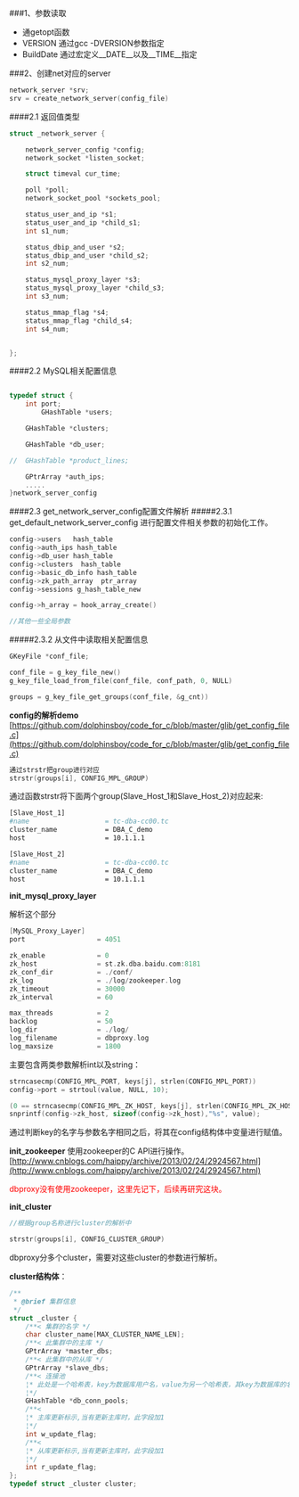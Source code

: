 ###1、参数读取
+ 通getopt函数
+ VERSION 通过gcc -DVERSION参数指定
+ BuildDate 通过宏定义__DATE__以及__TIME__指定

###2、创建net对应的server

```c
network_server *srv;
srv = create_network_server(config_file)
```

####2.1 返回值类型

```c
struct _network_server {

    network_server_config *config;
    network_socket *listen_socket;

    struct timeval cur_time;

    poll *poll;
    network_socket_pool *sockets_pool;

    status_user_and_ip *s1;
    status_user_and_ip *child_s1;
    int s1_num;

    status_dbip_and_user *s2;
    status_dbip_and_user *child_s2;
    int s2_num;

    status_mysql_proxy_layer *s3;
    status_mysql_proxy_layer *child_s3;
    int s3_num;

    status_mmap_flag *s4;
    status_mmap_flag *child_s4;
    int s4_num;


};
```
####2.2 MySQL相关配置信息

```c

typedef struct {
	int port;
	    GHashTable *users;

    GHashTable *clusters;

    GHashTable *db_user;

//  GHashTable *product_lines;

    GPtrArray *auth_ips;
    .....
}network_server_config
```

####2.3 get\_network\_server_config配置文件解析
#####2.3.1 get\_default\_network\_server_config
进行配置文件相关参数的初始化工作。

```c
config->users   hash_table
config->auth_ips hash_table
config->db_user hash_table
config->clusters  hash_table
config->basic_db_info hash_table
config->zk_path_array  ptr_array
config->sessions g_hash_table_new

config->h_array = hook_array_create()

//其他一些全局参数
```

#####2.3.2 从文件中读取相关配置信息

```c
GKeyFile *conf_file;

conf_file = g_key_file_new()
g_key_file_load_from_file(conf_file, conf_path, 0, NULL)

groups = g_key_file_get_groups(conf_file, &g_cnt))

```
**config的解析demo**
[https://github.com/dolphinsboy/code_for_c/blob/master/glib/get_config_file.c](https://github.com/dolphinsboy/code_for_c/blob/master/glib/get_config_file.c)

```c
通过strstr把group进行对应
strstr(groups[i], CONFIG_MPL_GROUP)
```
通过函数strstr将下面两个group(Slave_Host_1和Slave_Host_2)对应起来:

```bash
[Slave_Host_1]
#name                   = tc-dba-cc00.tc 
cluster_name            = DBA_C_demo
host                    = 10.1.1.1

[Slave_Host_2]
#name                   = tc-dba-cc00.tc 
cluster_name            = DBA_C_demo
host                    = 10.1.1.1

```

**init_mysql\_proxy\_layer**

解析这个部分

```c
[MySQL_Proxy_Layer]
port                  = 4051

zk_enable             = 0
zk_host               = st.zk.dba.baidu.com:8181
zk_conf_dir           = ./conf/
zk_log                = ./log/zookeeper.log
zk_timeout            = 30000
zk_interval           = 60

max_threads           = 2
backlog               = 50
log_dir               = ./log/
log_filename          = dbproxy.log
log_maxsize           = 1800
```

 主要包含两类参数解析int以及string：
 
```c
strncasecmp(CONFIG_MPL_PORT, keys[j], strlen(CONFIG_MPL_PORT))
config->port = strtoul(value, NULL, 10);

(0 == strncasecmp(CONFIG_MPL_ZK_HOST, keys[j], strlen(CONFIG_MPL_ZK_HOST)))
snprintf(config->zk_host, sizeof(config->zk_host),"%s", value);
```

通过判断key的名字与参数名字相同之后，将其在config结构体中变量进行赋值。

**init_zookeeper**
使用zookeeper的C API进行操作。
[http://www.cnblogs.com/haippy/archive/2013/02/24/2924567.html](http://www.cnblogs.com/haippy/archive/2013/02/24/2924567.html)

<font color='red'>dbproxy没有使用zookeeper，这里先记下，后续再研究这块。</font>


**init_cluster**

```c
//根据group名称进行cluster的解析中

strstr(groups[i], CONFIG_CLUSTER_GROUP)
```

dbproxy分多个cluster，需要对这些cluster的参数进行解析。

**cluster结构体**：

```c
/**
 * @brief 集群信息
 */
struct _cluster {
    /**< 集群的名字 */
    char cluster_name[MAX_CLUSTER_NAME_LEN];
    /**< 此集群中的主库 */
    GPtrArray *master_dbs;
    /**< 此集群中的从库 */
    GPtrArray *slave_dbs;
    /**< 连接池
    ¦* 此处是一个哈希表，key为数据库用户名，value为另一个哈希表，其key为数据库的名字，value为指向conn_pool_queue结构体的指针
    ¦*/
    GHashTable *db_conn_pools;
    /**<
    ¦* 主库更新标示,当有更新主库时，此字段加1
    ¦*/
    int w_update_flag;                                                                                                                                                           
    /**<
    ¦* 从库更新标示,当有更新主库时，此字段加1
    ¦*/
    int r_update_flag;
};
typedef struct _cluster cluster;
```


